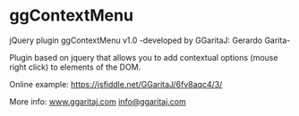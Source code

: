 # ggContextMenu
jQuery plugin ggContextMenu v1.0 -developed by GGaritaJ: Gerardo Garita-

Plugin based on jquery that allows you to add contextual options (mouse right click) to elements of the DOM. 

Online example: https://jsfiddle.net/GGaritaJ/6fv8aqc4/3/

More info: www.ggaritaj.com info@ggaritaj.com
